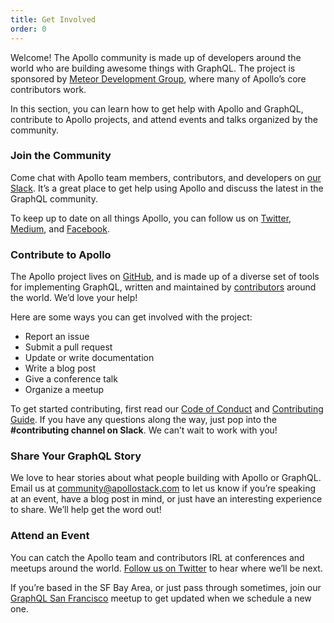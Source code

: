```yaml
---
title: Get Involved
order: 0
---
```

Welcome! The Apollo community is made up of developers around the world who are building awesome things with GraphQL. The project is sponsored by [Meteor Development Group](http://www.meteor.com), where many of Apollo’s core contributors work.

In this section, you can learn how to get help with Apollo and GraphQL, contribute to Apollo projects, and attend events and talks organized by the community.

### Join the Community

Come chat with Apollo team members, contributors, and developers on [our Slack](http://www.apollostack.com/#slack). It’s a great place to get help using Apollo and discuss the latest in the GraphQL community.

To keep up to date on all things Apollo, you can follow us on [Twitter](https://twitter.com/apollostack), [Medium](https://medium.com/apollo-stack), and [Facebook](https://www.facebook.com/theapollostack/).

### Contribute to Apollo

The Apollo project lives on [GitHub](https://github.com/apollostack), and is made up of a diverse set of tools for implementing GraphQL, written and maintained by [contributors](https://github.com/orgs/apollostack/people) around the world. We’d love your help!

Here are some ways you can get involved with the project:

- Report an issue
- Submit a pull request
- Update or write documentation
- Write a blog post
- Give a conference talk
- Organize a meetup

To get started contributing, first read our [Code of Conduct](http://dev.apollodata.com/community/code-of-conduct.html) and [Contributing Guide](http://dev.apollodata.com/community/contributing.html). If you have any questions along the way, just pop into the **#contributing channel on Slack**. We can’t wait to work with you!

### Share Your GraphQL Story

We love to hear stories about what people building with Apollo or GraphQL. Email us at [community@apollostack.com](mailto:community@apollostack.com) to let us know if you’re speaking at an event, have a blog post in mind, or just have an interesting experience to share. We’ll help get the word out!

### Attend an Event

You can catch the Apollo team and contributors IRL at conferences and meetups around the world. [Follow us on Twitter](http://apollostack.com) to hear where we’ll be next.

If you’re based in the SF Bay Area, or just pass through sometimes, join our [GraphQL San Francisco](http://www.meetup.com/GraphQL-SF/) meetup to get updated when we schedule a new one.
